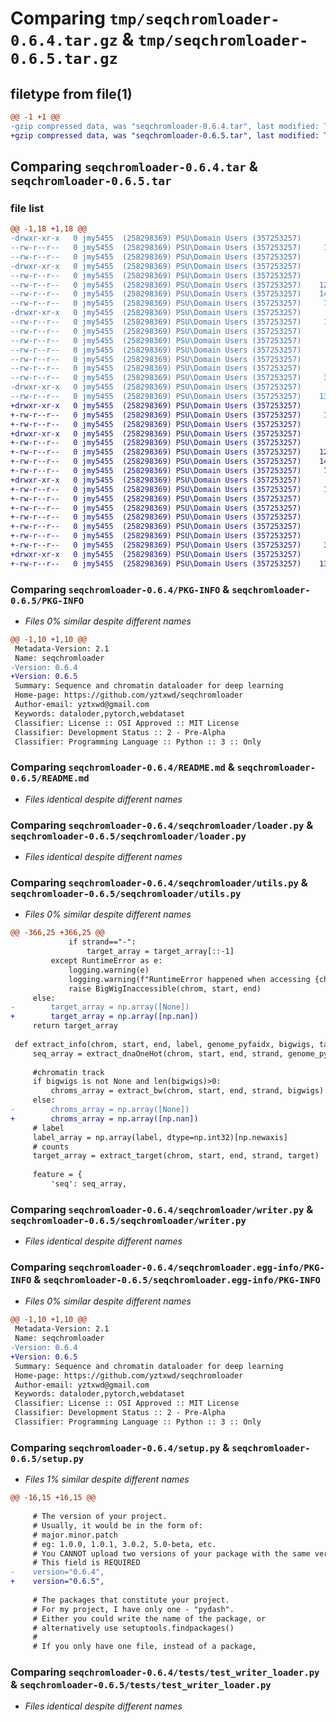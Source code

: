 # Comparing `tmp/seqchromloader-0.6.4.tar.gz` & `tmp/seqchromloader-0.6.5.tar.gz`

## filetype from file(1)

```diff
@@ -1 +1 @@
-gzip compressed data, was "seqchromloader-0.6.4.tar", last modified: Thu Jul 20 18:01:22 2023, max compression
+gzip compressed data, was "seqchromloader-0.6.5.tar", last modified: Thu Jul 20 20:28:26 2023, max compression
```

## Comparing `seqchromloader-0.6.4.tar` & `seqchromloader-0.6.5.tar`

### file list

```diff
@@ -1,18 +1,18 @@
-drwxr-xr-x   0 jmy5455  (258298369) PSU\Domain Users (357253257)        0 2023-07-20 18:01:22.768117 seqchromloader-0.6.4/
--rw-r--r--   0 jmy5455  (258298369) PSU\Domain Users (357253257)     1086 2023-07-20 18:01:22.767476 seqchromloader-0.6.4/PKG-INFO
--rw-r--r--   0 jmy5455  (258298369) PSU\Domain Users (357253257)      649 2023-03-27 19:08:58.000000 seqchromloader-0.6.4/README.md
-drwxr-xr-x   0 jmy5455  (258298369) PSU\Domain Users (357253257)        0 2023-07-20 18:01:22.746480 seqchromloader-0.6.4/seqchromloader/
--rw-r--r--   0 jmy5455  (258298369) PSU\Domain Users (357253257)      313 2023-05-30 03:38:50.000000 seqchromloader-0.6.4/seqchromloader/__init__.py
--rw-r--r--   0 jmy5455  (258298369) PSU\Domain Users (357253257)    12749 2023-06-22 19:45:04.000000 seqchromloader-0.6.4/seqchromloader/loader.py
--rw-r--r--   0 jmy5455  (258298369) PSU\Domain Users (357253257)    14888 2023-07-20 17:54:13.000000 seqchromloader-0.6.4/seqchromloader/utils.py
--rw-r--r--   0 jmy5455  (258298369) PSU\Domain Users (357253257)     7355 2023-07-20 17:56:20.000000 seqchromloader-0.6.4/seqchromloader/writer.py
-drwxr-xr-x   0 jmy5455  (258298369) PSU\Domain Users (357253257)        0 2023-07-20 18:01:22.759014 seqchromloader-0.6.4/seqchromloader.egg-info/
--rw-r--r--   0 jmy5455  (258298369) PSU\Domain Users (357253257)     1086 2023-07-20 18:01:22.000000 seqchromloader-0.6.4/seqchromloader.egg-info/PKG-INFO
--rw-r--r--   0 jmy5455  (258298369) PSU\Domain Users (357253257)      336 2023-07-20 18:01:22.000000 seqchromloader-0.6.4/seqchromloader.egg-info/SOURCES.txt
--rw-r--r--   0 jmy5455  (258298369) PSU\Domain Users (357253257)        1 2023-07-20 18:01:22.000000 seqchromloader-0.6.4/seqchromloader.egg-info/dependency_links.txt
--rw-r--r--   0 jmy5455  (258298369) PSU\Domain Users (357253257)      126 2023-07-20 18:01:22.000000 seqchromloader-0.6.4/seqchromloader.egg-info/requires.txt
--rw-r--r--   0 jmy5455  (258298369) PSU\Domain Users (357253257)       15 2023-07-20 18:01:22.000000 seqchromloader-0.6.4/seqchromloader.egg-info/top_level.txt
--rw-r--r--   0 jmy5455  (258298369) PSU\Domain Users (357253257)       38 2023-07-20 18:01:22.768308 seqchromloader-0.6.4/setup.cfg
--rw-r--r--   0 jmy5455  (258298369) PSU\Domain Users (357253257)     3368 2023-07-20 17:39:28.000000 seqchromloader-0.6.4/setup.py
-drwxr-xr-x   0 jmy5455  (258298369) PSU\Domain Users (357253257)        0 2023-07-20 18:01:22.766298 seqchromloader-0.6.4/tests/
--rw-r--r--   0 jmy5455  (258298369) PSU\Domain Users (357253257)    13756 2023-07-20 17:50:28.000000 seqchromloader-0.6.4/tests/test_writer_loader.py
+drwxr-xr-x   0 jmy5455  (258298369) PSU\Domain Users (357253257)        0 2023-07-20 20:28:26.699423 seqchromloader-0.6.5/
+-rw-r--r--   0 jmy5455  (258298369) PSU\Domain Users (357253257)     1086 2023-07-20 20:28:26.699165 seqchromloader-0.6.5/PKG-INFO
+-rw-r--r--   0 jmy5455  (258298369) PSU\Domain Users (357253257)      649 2023-03-27 19:08:58.000000 seqchromloader-0.6.5/README.md
+drwxr-xr-x   0 jmy5455  (258298369) PSU\Domain Users (357253257)        0 2023-07-20 20:28:26.668444 seqchromloader-0.6.5/seqchromloader/
+-rw-r--r--   0 jmy5455  (258298369) PSU\Domain Users (357253257)      313 2023-05-30 03:38:50.000000 seqchromloader-0.6.5/seqchromloader/__init__.py
+-rw-r--r--   0 jmy5455  (258298369) PSU\Domain Users (357253257)    12749 2023-06-22 19:45:04.000000 seqchromloader-0.6.5/seqchromloader/loader.py
+-rw-r--r--   0 jmy5455  (258298369) PSU\Domain Users (357253257)    14892 2023-07-20 20:24:08.000000 seqchromloader-0.6.5/seqchromloader/utils.py
+-rw-r--r--   0 jmy5455  (258298369) PSU\Domain Users (357253257)     7355 2023-07-20 17:56:20.000000 seqchromloader-0.6.5/seqchromloader/writer.py
+drwxr-xr-x   0 jmy5455  (258298369) PSU\Domain Users (357253257)        0 2023-07-20 20:28:26.697366 seqchromloader-0.6.5/seqchromloader.egg-info/
+-rw-r--r--   0 jmy5455  (258298369) PSU\Domain Users (357253257)     1086 2023-07-20 20:28:26.000000 seqchromloader-0.6.5/seqchromloader.egg-info/PKG-INFO
+-rw-r--r--   0 jmy5455  (258298369) PSU\Domain Users (357253257)      336 2023-07-20 20:28:26.000000 seqchromloader-0.6.5/seqchromloader.egg-info/SOURCES.txt
+-rw-r--r--   0 jmy5455  (258298369) PSU\Domain Users (357253257)        1 2023-07-20 20:28:26.000000 seqchromloader-0.6.5/seqchromloader.egg-info/dependency_links.txt
+-rw-r--r--   0 jmy5455  (258298369) PSU\Domain Users (357253257)      126 2023-07-20 20:28:26.000000 seqchromloader-0.6.5/seqchromloader.egg-info/requires.txt
+-rw-r--r--   0 jmy5455  (258298369) PSU\Domain Users (357253257)       15 2023-07-20 20:28:26.000000 seqchromloader-0.6.5/seqchromloader.egg-info/top_level.txt
+-rw-r--r--   0 jmy5455  (258298369) PSU\Domain Users (357253257)       38 2023-07-20 20:28:26.699496 seqchromloader-0.6.5/setup.cfg
+-rw-r--r--   0 jmy5455  (258298369) PSU\Domain Users (357253257)     3368 2023-07-20 20:25:14.000000 seqchromloader-0.6.5/setup.py
+drwxr-xr-x   0 jmy5455  (258298369) PSU\Domain Users (357253257)        0 2023-07-20 20:28:26.698006 seqchromloader-0.6.5/tests/
+-rw-r--r--   0 jmy5455  (258298369) PSU\Domain Users (357253257)    13756 2023-07-20 17:50:28.000000 seqchromloader-0.6.5/tests/test_writer_loader.py
```

### Comparing `seqchromloader-0.6.4/PKG-INFO` & `seqchromloader-0.6.5/PKG-INFO`

 * *Files 0% similar despite different names*

```diff
@@ -1,10 +1,10 @@
 Metadata-Version: 2.1
 Name: seqchromloader
-Version: 0.6.4
+Version: 0.6.5
 Summary: Sequence and chromatin dataloader for deep learning
 Home-page: https://github.com/yztxwd/seqchromloader
 Author-email: yztxwd@gmail.com
 Keywords: dataloder,pytorch,webdataset
 Classifier: License :: OSI Approved :: MIT License
 Classifier: Development Status :: 2 - Pre-Alpha
 Classifier: Programming Language :: Python :: 3 :: Only
```

### Comparing `seqchromloader-0.6.4/README.md` & `seqchromloader-0.6.5/README.md`

 * *Files identical despite different names*

### Comparing `seqchromloader-0.6.4/seqchromloader/loader.py` & `seqchromloader-0.6.5/seqchromloader/loader.py`

 * *Files identical despite different names*

### Comparing `seqchromloader-0.6.4/seqchromloader/utils.py` & `seqchromloader-0.6.5/seqchromloader/utils.py`

 * *Files 0% similar despite different names*

```diff
@@ -366,25 +366,25 @@
             if strand=="-":
                 target_array = target_array[::-1]
         except RuntimeError as e:
             logging.warning(e)
             logging.warning(f"RuntimeError happened when accessing {chrom}:{start}-{end}, it's probably due to at least one chromatin track bigwig doesn't have information in this region")
             raise BigWigInaccessible(chrom, start, end)
     else:
-        target_array = np.array([None])
+        target_array = np.array([np.nan])
     return target_array
 
 def extract_info(chrom, start, end, label, genome_pyfaidx, bigwigs, target, strand="+", transforms:dict=None):
     seq_array = extract_dnaOneHot(chrom, start, end, strand, genome_pyfaidx)
 
     #chromatin track
     if bigwigs is not None and len(bigwigs)>0:
         chroms_array = extract_bw(chrom, start, end, strand, bigwigs)
     else:
-        chroms_array = np.array([None])
+        chroms_array = np.array([np.nan])
     # label
     label_array = np.array(label, dtype=np.int32)[np.newaxis]
     # counts
     target_array = extract_target(chrom, start, end, strand, target)
 
     feature = {
         'seq': seq_array,
```

### Comparing `seqchromloader-0.6.4/seqchromloader/writer.py` & `seqchromloader-0.6.5/seqchromloader/writer.py`

 * *Files identical despite different names*

### Comparing `seqchromloader-0.6.4/seqchromloader.egg-info/PKG-INFO` & `seqchromloader-0.6.5/seqchromloader.egg-info/PKG-INFO`

 * *Files 0% similar despite different names*

```diff
@@ -1,10 +1,10 @@
 Metadata-Version: 2.1
 Name: seqchromloader
-Version: 0.6.4
+Version: 0.6.5
 Summary: Sequence and chromatin dataloader for deep learning
 Home-page: https://github.com/yztxwd/seqchromloader
 Author-email: yztxwd@gmail.com
 Keywords: dataloder,pytorch,webdataset
 Classifier: License :: OSI Approved :: MIT License
 Classifier: Development Status :: 2 - Pre-Alpha
 Classifier: Programming Language :: Python :: 3 :: Only
```

### Comparing `seqchromloader-0.6.4/setup.py` & `seqchromloader-0.6.5/setup.py`

 * *Files 1% similar despite different names*

```diff
@@ -16,15 +16,15 @@
 
     # The version of your project.
     # Usually, it would be in the form of:
     # major.minor.patch
     # eg: 1.0.0, 1.0.1, 3.0.2, 5.0-beta, etc.
     # You CANNOT upload two versions of your package with the same version number
     # This field is REQUIRED
-    version="0.6.4",
+    version="0.6.5",
 
     # The packages that constitute your project.
     # For my project, I have only one - "pydash".
     # Either you could write the name of the package, or
     # alternatively use setuptools.findpackages()
     #
     # If you only have one file, instead of a package,
```

### Comparing `seqchromloader-0.6.4/tests/test_writer_loader.py` & `seqchromloader-0.6.5/tests/test_writer_loader.py`

 * *Files identical despite different names*

